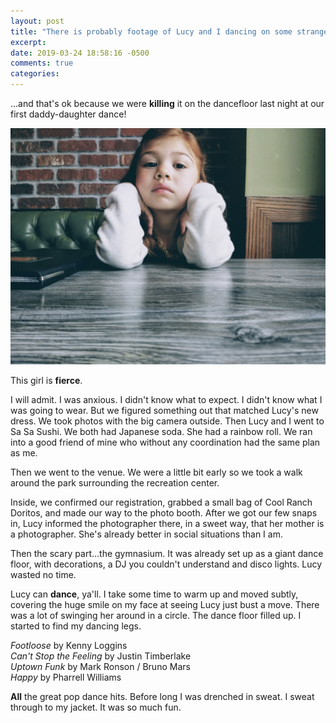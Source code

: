 ```yaml
---
layout: post
title: "There is probably footage of Lucy and I dancing on some strangers phone"
excerpt: 
date: 2019-03-24 18:58:16 -0500
comments: true
categories: 
---
```


...and that's ok because we were **killing** it on the dancefloor last night at our first daddy-daughter dance!

![](/assets/2019/03/lucy_sasa.jpg)

This girl is **fierce**.

I will admit. I was anxious. I didn't know what to expect. I didn't know what I was going to wear. But we figured something out that matched Lucy's new dress. We took photos with the big camera outside. Then Lucy and I went to Sa Sa Sushi. We both had Japanese soda. She had a rainbow roll. We ran into a good friend of mine who without any coordination had the same plan as me. 

Then we went to the venue. We were a little bit early so we took a walk around the park surrounding the recreation center.

Inside, we confirmed our registration, grabbed a small bag of Cool Ranch Doritos, and made our way to the photo booth. After we got our few snaps in, Lucy informed the photographer there, in a sweet way, that her mother is a photographer. She's already better in social situations than I am.

Then the scary part...the gymnasium. It was already set up as a giant dance floor, with decorations, a DJ you couldn't understand and disco lights. Lucy wasted no time.

Lucy can **dance**, ya'll. I take some time to warm up and moved subtly, covering the huge smile on my face at seeing Lucy just bust a move. There was a lot of swinging her around in a circle. The dance floor filled up. I started to find my dancing legs. 

_Footloose_ by Kenny Loggins  
_Can't Stop the Feeling_ by Justin Timberlake  
_Uptown Funk_ by Mark Ronson / Bruno Mars  
_Happy_ by Pharrell Williams

**All** the great pop dance hits. Before long I was drenched in sweat. I sweat through to my jacket. It was so much fun.
